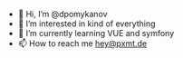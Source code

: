 - 👋 Hi, I’m @dpomykanov
- 👀 I’m interested in kind of everything
- 🌱 I’m currently learning VUE and symfony
- 📫 How to reach me hey@pxmt.de

<!---
dpomykanov/dpomykanov is a ✨ special ✨ repository because its `README.md` (this file) appears on your GitHub profile.
You can click the Preview link to take a look at your changes.
--->

